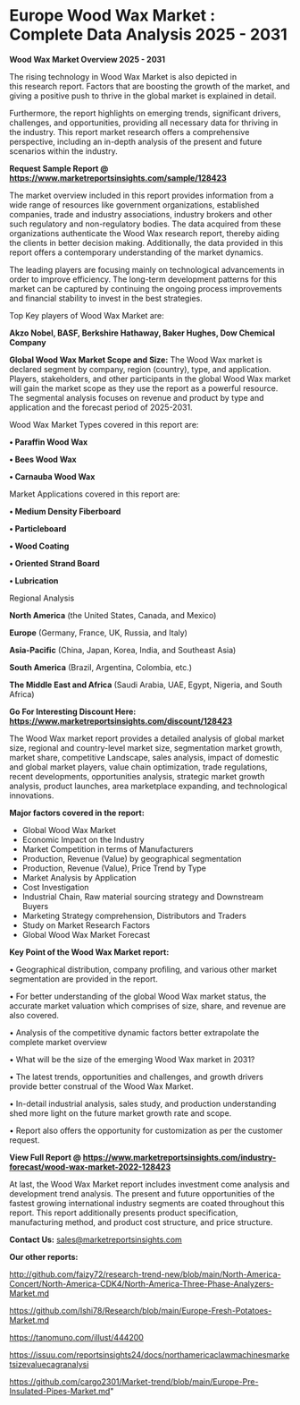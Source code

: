 # Europe Wood Wax Market : Complete Data Analysis 2025 - 2031

<Strong> Wood Wax Market Overview 2025 - 2031</strong>

The rising technology in Wood Wax Market is also depicted in this research report. Factors that are boosting the growth of the market, and giving a positive push to thrive in the global market is explained in detail.

Furthermore, the report highlights on emerging trends, significant drivers, challenges, and opportunities, providing all necessary data for thriving in the industry. This report market research offers a comprehensive perspective, including an in-depth analysis of the present and future scenarios within the industry.

<strong>Request Sample Report @ <a href=https://www.marketreportsinsights.com/sample/128423>https://www.marketreportsinsights.com/sample/128423</a></strong>

The market overview included in this report provides information from a wide range of resources like government organizations, established companies, trade and industry associations, industry brokers and other such regulatory and non-regulatory bodies. The data acquired from these organizations authenticate the Wood Wax research report, thereby aiding the clients in better decision making. Additionally, the data provided in this report offers a contemporary understanding of the market dynamics.

The leading players are focusing mainly on technological advancements in order to improve efficiency. The long-term development patterns for this market can be captured by continuing the ongoing process improvements and financial stability to invest in the best strategies.

Top Key players of Wood Wax Market are:

<strong>Akzo Nobel, BASF, Berkshire Hathaway, Baker Hughes, Dow Chemical Company</strong>

<strong><b>Global Wood Wax Market Scope and Size:</b></strong>
The Wood Wax market is declared segment by company, region (country), type, and application. Players, stakeholders, and other participants in the global Wood Wax market will gain the market scope as they use the report as a powerful resource. The segmental analysis focuses on revenue and product by type and application and the forecast period of 2025-2031.

Wood Wax Market Types covered in this report are:

<strong>• Paraffin Wood Wax

• Bees Wood Wax

• Carnauba Wood Wax</strong>

Market Applications covered in this report are:

<strong>• Medium Density Fiberboard

• Particleboard

• Wood Coating

• Oriented Strand Board

• Lubrication</strong> 

Regional Analysis

<strong>North America</strong> (the United States, Canada, and Mexico)

<strong>Europe</strong> (Germany, France, UK, Russia, and Italy)

<strong>Asia-Pacific</strong> (China, Japan, Korea, India, and Southeast Asia)

<strong>South America</strong> (Brazil, Argentina, Colombia, etc.)

<strong>The Middle East and Africa</strong> (Saudi Arabia, UAE, Egypt, Nigeria, and South Africa)

<strong>Go For Interesting Discount Here: <a href=https://www.marketreportsinsights.com/discount/128423>https://www.marketreportsinsights.com/discount/128423</a></strong>

The Wood Wax market report provides a detailed analysis of global market size, regional and country-level market size, segmentation market growth, market share, competitive Landscape, sales analysis, impact of domestic and global market players, value chain optimization, trade regulations, recent developments, opportunities analysis, strategic market growth analysis, product launches, area marketplace expanding, and technological innovations.

<strong><b>Major factors covered in the report:</b></strong>
<ul>
  <li>Global Wood Wax Market </li>
  <li>Economic Impact on the Industry</li>
  <li>Market Competition in terms of Manufacturers</li>
  <li>Production, Revenue (Value) by geographical segmentation</li>
  <li>Production, Revenue (Value), Price Trend by Type</li>
  <li>Market Analysis by Application</li>
  <li>Cost Investigation</li>
  <li>Industrial Chain, Raw material sourcing strategy and Downstream Buyers</li>
  <li>Marketing Strategy comprehension, Distributors and Traders</li>
  <li>Study on Market Research Factors</li>
  <li>Global Wood Wax Market Forecast</li>
</ul>

<strong><b>Key Point of the Wood Wax Market report:</b></strong>

• Geographical distribution, company profiling, and various other market segmentation are provided in the report.

• For better understanding of the global Wood Wax market status, the accurate market valuation which comprises of size, share, and revenue are also covered.

• Analysis of the competitive dynamic factors better extrapolate the complete market overview

• What will be the size of the emerging Wood Wax market in 2031?

• The latest trends, opportunities and challenges, and growth drivers provide better construal of the Wood Wax Market.

• In-detail industrial analysis, sales study, and production understanding shed more light on the future market growth rate and scope.

• Report also offers the opportunity for customization as per the customer request.

<strong><b>View Full Report @ <a href=https://www.marketreportsinsights.com/industry-forecast/wood-wax-market-2022-128423>https://www.marketreportsinsights.com/industry-forecast/wood-wax-market-2022-128423</a></b></strong>


At last, the Wood Wax Market report includes investment come analysis and development trend analysis. The present and future opportunities of the fastest growing international industry segments are coated throughout this report. This report additionally presents product specification, manufacturing method, and product cost structure, and price structure.

<strong>Contact Us:</strong>
sales@marketreportsinsights.com

<strong>Our other reports:</strong>

<a href=http://github.com/faizy72/research-trend-new/blob/main/North-America-Concert/North-America-CDK4/North-America-Three-Phase-Analyzers-Market.md>http://github.com/faizy72/research-trend-new/blob/main/North-America-Concert/North-America-CDK4/North-America-Three-Phase-Analyzers-Market.md</a>

<a href=https://github.com/Ishi78/Research/blob/main/Europe-Fresh-Potatoes-Market.md>https://github.com/Ishi78/Research/blob/main/Europe-Fresh-Potatoes-Market.md</a>

<a href=https://tanomuno.com/illust/444200>https://tanomuno.com/illust/444200</a>

<a href=https://issuu.com/reportsinsights24/docs/northamericaclawmachinesmarketsizevaluecagranalysi>https://issuu.com/reportsinsights24/docs/northamericaclawmachinesmarketsizevaluecagranalysi</a>

<a href=https://github.com/cargo2301/Market-trend/blob/main/Europe-Pre-Insulated-Pipes-Market.md>https://github.com/cargo2301/Market-trend/blob/main/Europe-Pre-Insulated-Pipes-Market.md</a>"
